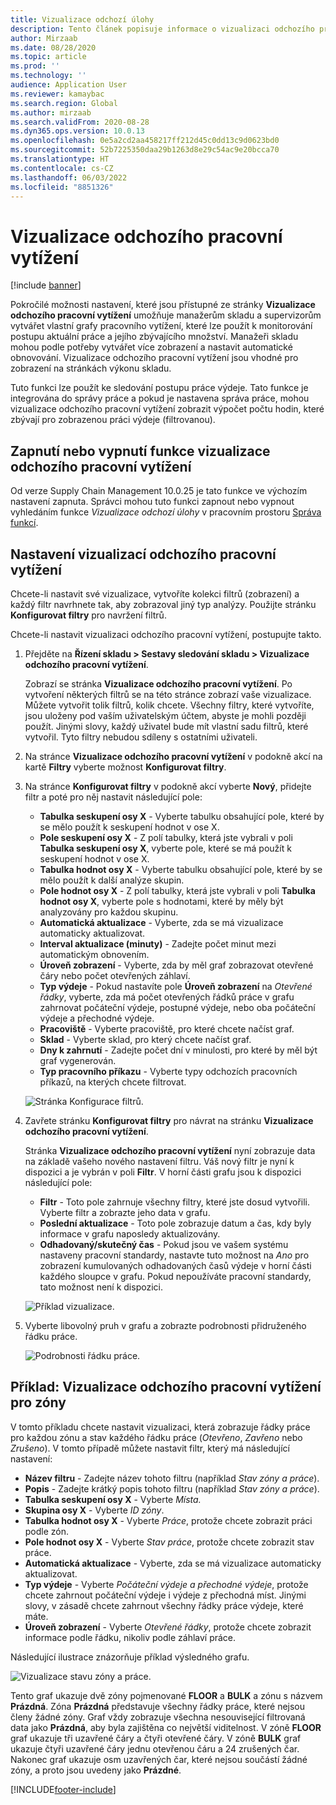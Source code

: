```yaml
---
title: Vizualizace odchozí úlohy
description: Tento článek popisuje informace o vizualizaci odchozího pracovní vytížení. Tato funkce umožňuje správcům skladu a supervizorům vytvářet vlastní grafy pracovního vytížení, které lze použít k monitorování postupu aktuální práce a jejího množství, které zbývá. Manažeři skladu mohou podle potřeby vytvářet více zobrazení a nastavit automatické obnovování.
author: Mirzaab
ms.date: 08/28/2020
ms.topic: article
ms.prod: ''
ms.technology: ''
audience: Application User
ms.reviewer: kamaybac
ms.search.region: Global
ms.author: mirzaab
ms.search.validFrom: 2020-08-28
ms.dyn365.ops.version: 10.0.13
ms.openlocfilehash: 0e5a2cd2aa458217ff212d45c0dd13c9d0623bd0
ms.sourcegitcommit: 52b7225350daa29b1263d8e29c54ac9e20bcca70
ms.translationtype: HT
ms.contentlocale: cs-CZ
ms.lasthandoff: 06/03/2022
ms.locfileid: "8851326"
---
```

# <a name="outbound-workload-visualization"></a>Vizualizace odchozího pracovní vytížení

[!include [banner](../includes/banner.md)]

Pokročilé možnosti nastavení, které jsou přístupné ze stránky **Vizualizace odchozího pracovní vytížení** umožňuje manažerům skladu a supervizorům vytvářet vlastní grafy pracovního vytížení, které lze použít k monitorování postupu aktuální práce a jejího zbývajícího množství. Manažeři skladu mohou podle potřeby vytvářet více zobrazení a nastavit automatické obnovování. Vizualizace odchozího pracovní vytížení jsou vhodné pro zobrazení na stránkách výkonu skladu.

Tuto funkci lze použít ke sledování postupu práce výdeje. Tato funkce je integrována do správy práce a pokud je nastavena správa práce, mohou vizualizace odchozího pracovní vytížení zobrazit výpočet počtu hodin, které zbývají pro zobrazenou práci výdeje (filtrovanou).

## <a name="turn-the-outbound-workload-visualization-feature-on-or-off"></a>Zapnutí nebo vypnutí funkce vizualizace odchozího pracovní vytížení

Od verze Supply Chain Management 10.0.25 je tato funkce ve výchozím nastavení zapnuta. Správci mohou tuto funkci zapnout nebo vypnout vyhledáním funkce *Vizualizace odchozí úlohy* v pracovním prostoru [Správa funkcí](../../fin-ops-core/fin-ops/get-started/feature-management/feature-management-overview.md).

## <a name="set-up-outbound-workload-visualizations"></a>Nastavení vizualizací odchozího pracovní vytížení

Chcete-li nastavit své vizualizace, vytvoříte kolekci filtrů (zobrazení) a každý filtr navrhnete tak, aby zobrazoval jiný typ analýzy. Použijte stránku **Konfigurovat filtry** pro navržení filtrů.

Chcete-li nastavit vizualizaci odchozího pracovní vytížení, postupujte takto.

1. Přejděte na **Řízení skladu \> Sestavy sledování skladu \> Vizualizace odchozího pracovní vytížení**.

    Zobrazí se stránka **Vizualizace odchozího pracovní vytížení**. Po vytvoření některých filtrů se na této stránce zobrazí vaše vizualizace. Můžete vytvořit tolik filtrů, kolik chcete. Všechny filtry, které vytvoříte, jsou uloženy pod vaším uživatelským účtem, abyste je mohli později použít. Jinými slovy, každý uživatel bude mít vlastní sadu filtrů, které vytvořil. Tyto filtry nebudou sdíleny s ostatními uživateli.

1. Na stránce **Vizualizace odchozího pracovní vytížení** v podokně akcí na kartě **Filtry** vyberte možnost **Konfigurovat filtry**.
1. Na stránce **Konfigurovat filtry** v podokně akcí vyberte **Nový**, přidejte filtr a poté pro něj nastavit následující pole:

    - **Tabulka seskupení osy X** - Vyberte tabulku obsahující pole, které by se mělo použít k seskupení hodnot v ose X.
    - **Pole seskupení osy X** - Z polí tabulky, která jste vybrali v poli **Tabulka seskupení osy X**, vyberte pole, které se má použít k seskupení hodnot v ose X.
    - **Tabulka hodnot osy X** - Vyberte tabulku obsahující pole, které by se mělo použít k další analýze skupin.
    - **Pole hodnot osy X** - Z polí tabulky, která jste vybrali v poli **Tabulka hodnot osy X**, vyberte pole s hodnotami, které by měly být analyzovány pro každou skupinu.
    - **Automatická aktualizace** - Vyberte, zda se má vizualizace automaticky aktualizovat.
    - **Interval aktualizace (minuty)** - Zadejte počet minut mezi automatickým obnovením.
    - **Úroveň zobrazení** - Vyberte, zda by měl graf zobrazovat otevřené čáry nebo počet otevřených záhlaví.
    - **Typ výdeje** - Pokud nastavíte pole **Úroveň zobrazení** na _Otevřené řádky_, vyberte, zda má počet otevřených řádků práce v grafu zahrnovat počáteční výdeje, postupné výdeje, nebo oba počáteční výdeje a přechodné výdeje.
    - **Pracoviště** - Vyberte pracoviště, pro které chcete načíst graf.
    - **Sklad** - Vyberte sklad, pro který chcete načíst graf.
    - **Dny k zahrnutí** - Zadejte počet dní v minulosti, pro které by měl být graf vygenerován.
    - **Typ pracovního příkazu** - Vyberte typy odchozích pracovních příkazů, na kterých chcete filtrovat.

    ![Stránka Konfigurace filtrů.](media/work-viz-filters-1.png "Stránka Konfigurace filtrů")

1. Zavřete stránku **Konfigurovat filtry** pro návrat na stránku **Vizualizace odchozího pracovní vytížení**.

    Stránka **Vizualizace odchozího pracovní vytížení** nyní zobrazuje data na základě vašeho nového nastavení filtru. Váš nový filtr je nyní k dispozici a je vybrán v poli **Filtr**. V horní části grafu jsou k dispozici následující pole:

    - **Filtr** - Toto pole zahrnuje všechny filtry, které jste dosud vytvořili. Vyberte filtr a zobrazte jeho data v grafu.
    - **Poslední aktualizace** - Toto pole zobrazuje datum a čas, kdy byly informace v grafu naposledy aktualizovány.
    - **Odhadovaný/skutečný čas** - Pokud jsou ve vašem systému nastaveny pracovní standardy, nastavte tuto možnost na *Ano* pro zobrazení kumulovaných odhadovaných časů výdeje v horní části každého sloupce v grafu. Pokud nepoužíváte pracovní standardy, tato možnost není k dispozici.

    ![Příklad vizualizace.](media/work-viz-chart.png "Příklad vizualizace")

1. Vyberte libovolný pruh v grafu a zobrazte podrobnosti přidruženého řádku práce.

    ![Podrobnosti řádku práce.](media/work-viz-work-details.png "Podrobnosti řádku práce")

## <a name="example-outbound-workload-visualization-for-zones"></a>Příklad: Vizualizace odchozího pracovní vytížení pro zóny

V tomto příkladu chcete nastavit vizualizaci, která zobrazuje řádky práce pro každou zónu a stav každého řádku práce (_Otevřeno_, _Zavřeno_ nebo _Zrušeno_). V tomto případě můžete nastavit filtr, který má následující nastavení:

- **Název filtru** - Zadejte název tohoto filtru (například _Stav zóny a práce_).
- **Popis** - Zadejte krátký popis tohoto filtru (například _Stav zóny a práce_).
- **Tabulka seskupení osy X** - Vyberte _Místa._
- **Skupina osy X** - Vyberte _ID zóny_.
- **Tabulka hodnot osy X** - Vyberte _Práce_, protože chcete zobrazit práci podle zón.
- **Pole hodnot osy X** - Vyberte _Stav práce_, protože chcete zobrazit stav práce.
- **Automatická aktualizace** - Vyberte, zda se má vizualizace automaticky aktualizovat.
- **Typ výdeje** - Vyberte _Počáteční výdeje a přechodné výdeje_, protože chcete zahrnout počáteční výdeje i výdeje z přechodná míst. Jinými slovy, v zásadě chcete zahrnout všechny řádky práce výdeje, které máte.
- **Úroveň zobrazení** - Vyberte _Otevřené řádky_, protože chcete zobrazit informace podle řádku, nikoliv podle záhlaví práce.

Následující ilustrace znázorňuje příklad výsledného grafu.

![Vizualizace stavu zóny a práce.](media/work-viz-chart.png "Vizualizace stavu zóny a práce")

Tento graf ukazuje dvě zóny pojmenované **FLOOR** a **BULK** a zónu s názvem **Prázdná**. Zóna **Prázdná** představuje všechny řádky práce, které nejsou členy žádné zóny. Graf vždy zobrazuje všechna nesouvisející filtrovaná data jako **Prázdná**, aby byla zajištěna co největší viditelnost. V zóně **FLOOR** graf ukazuje tři uzavřené čáry a čtyři otevřené čáry. V zóně **BULK** graf ukazuje čtyři uzavřené čáry jednu otevřenou čáru a 24 zrušených čar. Nakonec graf ukazuje osm uzavřených čar, které nejsou součástí žádné zóny, a proto jsou uvedeny jako **Prázdné**.


[!INCLUDE[footer-include](../../includes/footer-banner.md)]